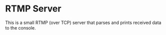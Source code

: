 # RTMP Server

This is a small RTMP (over TCP) server that parses and prints received data to the console.
